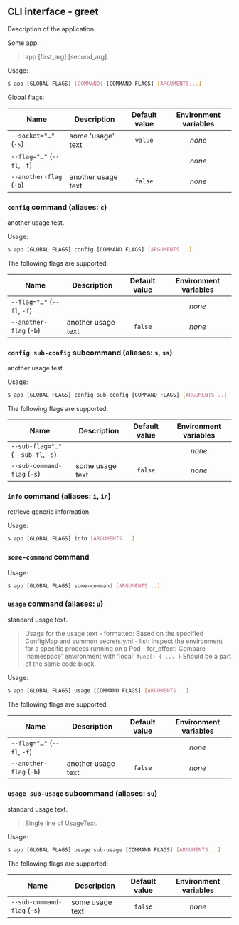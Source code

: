 ## CLI interface - greet

Description of the application.

Some app.

> app [first_arg] [second_arg].

Usage:

```bash
$ app [GLOBAL FLAGS] [COMMAND] [COMMAND FLAGS] [ARGUMENTS...]
```

Global flags:

| Name                         | Description         |  Default value  |  Environment variables  |
|------------------------------|---------------------|:---------------:|:-----------------------:|
| `--socket="…"` (`-s`)        | some 'usage' text   |     `value`     |         *none*          |
| `--flag="…"` (`--fl`, `-f`)  |                     |                 |         *none*          |
| `--another-flag` (`-b`)      | another usage text  |     `false`     |         *none*          |

### `config` command (aliases: `c`)

another usage test.

Usage:

```bash
$ app [GLOBAL FLAGS] config [COMMAND FLAGS] [ARGUMENTS...]
```

The following flags are supported:

| Name                        | Description        | Default value | Environment variables |
|-----------------------------|--------------------|:-------------:|:---------------------:|
| `--flag="…"` (`--fl`, `-f`) |                    |               |        *none*         |
| `--another-flag` (`-b`)     | another usage text |    `false`    |        *none*         |

### `config sub-config` subcommand (aliases: `s`, `ss`)

another usage test.

Usage:

```bash
$ app [GLOBAL FLAGS] config sub-config [COMMAND FLAGS] [ARGUMENTS...]
```

The following flags are supported:

| Name                                | Description     | Default value | Environment variables |
|-------------------------------------|-----------------|:-------------:|:---------------------:|
| `--sub-flag="…"` (`--sub-fl`, `-s`) |                 |               |        *none*         |
| `--sub-command-flag` (`-s`)         | some usage text |    `false`    |        *none*         |

### `info` command (aliases: `i`, `in`)

retrieve generic information.

Usage:

```bash
$ app [GLOBAL FLAGS] info [ARGUMENTS...]
```

### `some-command` command

Usage:

```bash
$ app [GLOBAL FLAGS] some-command [ARGUMENTS...]
```

### `usage` command (aliases: `u`)

standard usage text.

> Usage for the usage text - formatted:  Based on the specified ConfigMap and summon secrets.yml - list:       Inspect the environment for a specific process running on a Pod - for_effect: Compare 'namespace' environment with 'local'  ``` func() { ... } ```  Should be a part of the same code block.

Usage:

```bash
$ app [GLOBAL FLAGS] usage [COMMAND FLAGS] [ARGUMENTS...]
```

The following flags are supported:

| Name                        | Description        | Default value | Environment variables |
|-----------------------------|--------------------|:-------------:|:---------------------:|
| `--flag="…"` (`--fl`, `-f`) |                    |               |        *none*         |
| `--another-flag` (`-b`)     | another usage text |    `false`    |        *none*         |

### `usage sub-usage` subcommand (aliases: `su`)

standard usage text.

> Single line of UsageText.

Usage:

```bash
$ app [GLOBAL FLAGS] usage sub-usage [COMMAND FLAGS] [ARGUMENTS...]
```

The following flags are supported:

| Name                        | Description     | Default value | Environment variables |
|-----------------------------|-----------------|:-------------:|:---------------------:|
| `--sub-command-flag` (`-s`) | some usage text |    `false`    |        *none*         |
